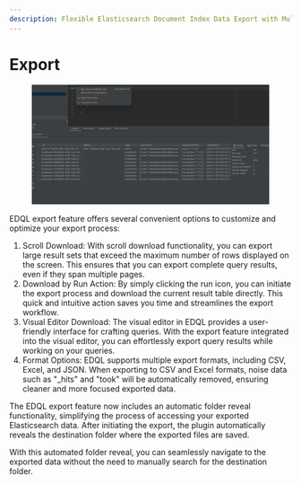 ```yaml
---
description: Flexible Elasticsearch Document Index Data Export with Multiple Formats
---
```


# Export

<figure><img src="../.gitbook/assets/image (4).png" alt=""><figcaption></figcaption></figure>

EDQL export feature offers several convenient options to customize and optimize your export process:

1. Scroll Download: With scroll download functionality, you can export large result sets that exceed the maximum number of rows displayed on the screen. This ensures that you can export complete query results, even if they span multiple pages.
2. Download by Run Action: By simply clicking the run icon, you can initiate the export process and download the current result table directly. This quick and intuitive action saves you time and streamlines the export workflow.
3. Visual Editor Download: The visual editor in EDQL provides a user-friendly interface for crafting queries. With the export feature integrated into the visual editor, you can effortlessly export query results while working on your queries.
4. Format Options: EDQL supports multiple export formats, including CSV, Excel, and JSON. When exporting to CSV and Excel formats, noise data such as "\_hits" and "took" will be automatically removed, ensuring cleaner and more focused exported data.

The EDQL export feature now includes an automatic folder reveal functionality, simplifying the process of accessing your exported Elasticsearch data. After initiating the export, the plugin automatically reveals the destination folder where the exported files are saved.

With this automated folder reveal, you can seamlessly navigate to the exported data without the need to manually search for the destination folder.&#x20;
